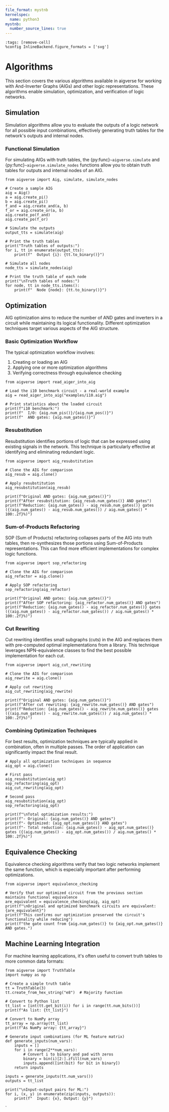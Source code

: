 ```yaml
---
file_format: mystnb
kernelspec:
  name: python3
mystnb:
  number_source_lines: true
---
```


```{code-cell} ipython3
:tags: [remove-cell]
%config InlineBackend.figure_formats = ['svg']
```

# Algorithms

This section covers the various algorithms available in aigverse for working with And-Inverter Graphs (AIGs) and other logic representations. These algorithms enable simulation, optimization, and verification of logic networks.

## Simulation

Simulation algorithms allow you to evaluate the outputs of a logic network for all possible input combinations, effectively generating truth tables for the network's outputs and internal nodes.

### Functional Simulation

For simulating AIGs with truth tables, the {py:func}`~aigverse.simulate` and {py:func}`~aigverse.simulate_nodes` functions allow you to obtain truth tables for outputs and internal nodes of an AIG.

```{code-cell} ipython3
from aigverse import Aig, simulate, simulate_nodes

# Create a sample AIG
aig = Aig()
a = aig.create_pi()
b = aig.create_pi()
f_and = aig.create_and(a, b)
f_or = aig.create_or(a, b)
aig.create_po(f_and)
aig.create_po(f_or)

# Simulate the outputs
output_tts = simulate(aig)

# Print the truth tables
print("Truth tables of outputs:")
for i, tt in enumerate(output_tts):
    print(f"  Output {i}: {tt.to_binary()}")

# Simulate all nodes
node_tts = simulate_nodes(aig)

# Print the truth table of each node
print("\nTruth tables of nodes:")
for node, tt in node_tts.items():
    print(f"  Node {node}: {tt.to_binary()}")
```

## Optimization

AIG optimization aims to reduce the number of AND gates and inverters in a circuit while maintaining its logical functionality. Different optimization techniques target various aspects of the AIG structure.

### Basic Optimization Workflow

The typical optimization workflow involves:

1. Creating or loading an AIG
2. Applying one or more optimization algorithms
3. Verifying correctness through equivalence checking

```{code-cell} ipython3
from aigverse import read_aiger_into_aig

# Load the i10 benchmark circuit - a real-world example
aig = read_aiger_into_aig("examples/i10.aig")

# Print statistics about the loaded circuit
print(f"i10 benchmark:")
print(f"  I/O: {aig.num_pis()}/{aig.num_pos()}")
print(f"  AND gates: {aig.num_gates()}")
```

### Resubstitution

Resubstitution identifies portions of logic that can be expressed using existing signals in the network. This technique is particularly effective at identifying and eliminating redundant logic.

```{code-cell} ipython3
from aigverse import aig_resubstitution

# Clone the AIG for comparison
aig_resub = aig.clone()

# Apply resubstitution
aig_resubstitution(aig_resub)

print(f"Original AND gates: {aig.num_gates()}")
print(f"After resubstitution: {aig_resub.num_gates()} AND gates")
print(f"Reduction: {aig.num_gates() - aig_resub.num_gates()} gates ({(aig.num_gates() - aig_resub.num_gates()) / aig.num_gates() * 100:.2f}%)")
```

### Sum-of-Products Refactoring

SOP (Sum of Products) refactoring collapses parts of the AIG into truth tables, then re-synthesizes those portions using Sum-of-Products representations. This can find more efficient implementations for complex logic functions.

```{code-cell} ipython3
from aigverse import sop_refactoring

# Clone the AIG for comparison
aig_refactor = aig.clone()

# Apply SOP refactoring
sop_refactoring(aig_refactor)

print(f"Original AND gates: {aig.num_gates()}")
print(f"After SOP refactoring: {aig_refactor.num_gates()} AND gates")
print(f"Reduction: {aig.num_gates() - aig_refactor.num_gates()} gates ({(aig.num_gates() - aig_refactor.num_gates()) / aig.num_gates() * 100:.2f}%)")
```

### Cut Rewriting

Cut rewriting identifies small subgraphs (cuts) in the AIG and replaces them with pre-computed optimal implementations from a library. This technique leverages NPN-equivalence classes to find the best possible implementation for each cut.

```{code-cell} ipython3
from aigverse import aig_cut_rewriting

# Clone the AIG for comparison
aig_rewrite = aig.clone()

# Apply cut rewriting
aig_cut_rewriting(aig_rewrite)

print(f"Original AND gates: {aig.num_gates()}")
print(f"After cut rewriting: {aig_rewrite.num_gates()} AND gates")
print(f"Reduction: {aig.num_gates() - aig_rewrite.num_gates()} gates ({(aig.num_gates() - aig_rewrite.num_gates()) / aig.num_gates() * 100:.2f}%)")
```

### Combining Optimization Techniques

For best results, optimization techniques are typically applied in combination, often in multiple passes. The order of application can significantly impact the final result.

```{code-cell} ipython3
# Apply all optimization techniques in sequence
aig_opt = aig.clone()

# First pass
aig_resubstitution(aig_opt)
sop_refactoring(aig_opt)
aig_cut_rewriting(aig_opt)

# Second pass
aig_resubstitution(aig_opt)
sop_refactoring(aig_opt)

print(f"\nTotal optimization results:")
print(f"- Original: {aig.num_gates()} AND gates")
print(f"- Optimized: {aig_opt.num_gates()} AND gates")
print(f"- Total reduction: {aig.num_gates() - aig_opt.num_gates()} gates ({(aig.num_gates() - aig_opt.num_gates()) / aig.num_gates() * 100:.2f}%)")
```

## Equivalence Checking

Equivalence checking algorithms verify that two logic networks implement the same function, which is especially important after performing optimizations.

```{code-cell} ipython3
from aigverse import equivalence_checking

# Verify that our optimized circuit from the previous section maintains functional equivalence
are_equivalent = equivalence_checking(aig, aig_opt)
print(f"\nOriginal and optimized benchmark circuits are equivalent: {are_equivalent}")
print(f"This confirms our optimization preserved the circuit's functionality while reducing")
print(f"the gate count from {aig.num_gates()} to {aig_opt.num_gates()} AND gates.")
```

## Machine Learning Integration

For machine learning applications, it's often useful to convert truth tables to more common data formats:

```{code-cell} ipython3
from aigverse import TruthTable
import numpy as np

# Create a simple truth table
tt = TruthTable(3)
tt.create_from_hex_string("e8")  # Majority function

# Convert to Python list
tt_list = [int(tt.get_bit(i)) for i in range(tt.num_bits())]
print(f"As list: {tt_list}")

# Convert to NumPy array
tt_array = np.array(tt_list)
print(f"As NumPy array: {tt_array}")

# Generate input combinations (for ML feature matrix)
def generate_inputs(num_vars):
    inputs = []
    for i in range(2**num_vars):
        # Convert i to binary and pad with zeros
        binary = bin(i)[2:].zfill(num_vars)
        inputs.append([int(bit) for bit in binary])
    return inputs

inputs = generate_inputs(tt.num_vars())
outputs = tt_list

print("\nInput-output pairs for ML:")
for i, (x, y) in enumerate(zip(inputs, outputs)):
    print(f"  Input: {x}, Output: {y}")
```

`
